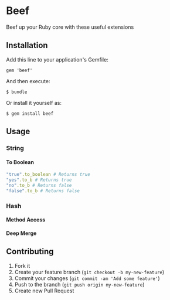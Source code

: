 # Beef

Beef up your Ruby core with these useful extensions

## Installation

Add this line to your application's Gemfile:

    gem 'beef'

And then execute:

    $ bundle

Or install it yourself as:

    $ gem install beef

## Usage

### String

#### To Boolean

  ```ruby
  "true".to_boolean # Returns true
  "yes".to_b # Returns true
  "no".to_b # Returns false
  "false".to_b # Returns false

  ```

### Hash

#### Method Access

#### Deep Merge

## Contributing

1. Fork it
2. Create your feature branch (`git checkout -b my-new-feature`)
3. Commit your changes (`git commit -am 'Add some feature'`)
4. Push to the branch (`git push origin my-new-feature`)
5. Create new Pull Request
